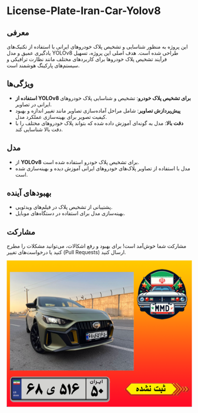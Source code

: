 # License-Plate-Iran-Car-Yolov8

## معرفی
این پروژه به منظور شناسایی و تشخیص پلاک خودروهای ایرانی با استفاده از تکنیک‌های یادگیری عمیق و مدل YOLOv8 طراحی شده است. هدف اصلی این پروژه، تسهیل فرآیند تشخیص پلاک خودروها برای کاربردهای مختلف مانند نظارت ترافیکی و سیستم‌های پارکینگ هوشمند است.

## ویژگی‌ها
- **استفاده از YOLOv8 برای تشخیص پلاک خودرو**: تشخیص و شناسایی پلاک خودروهای ایرانی در تصاویر.
- **پیش‌پردازش تصاویر**: شامل مراحل آماده‌سازی تصاویر مانند تغییر اندازه و بهبود کیفیت تصویر برای بهینه‌سازی عملکرد مدل.
- **دقت بالا**: مدل به گونه‌ای آموزش داده شده که بتواند پلاک خودروهای مختلف را با دقت بالا شناسایی کند.

## مدل
- از **YOLOv8** برای تشخیص پلاک خودرو استفاده شده است.
- مدل با استفاده از تصاویر پلاک‌های خودروهای ایرانی آموزش دیده و بهینه‌سازی شده است.

## بهبودهای آینده
- پشتیبانی از تشخیص پلاک در فیلم‌های ویدئویی.
- بهینه‌سازی مدل برای استفاده در دستگاه‌های موبایل.

## مشارکت
مشارکت شما خوش‌آمد است! برای بهبود و رفع اشکالات، می‌توانید مشکلات را مطرح کنید یا درخواست‌های تغییر (Pull Requests) ارسال کنید.


![Digtal-clock](https://github.com/MMD1426/License-Plate-Iran-Car-Yolov8/blob/main/Screenshot.png)
